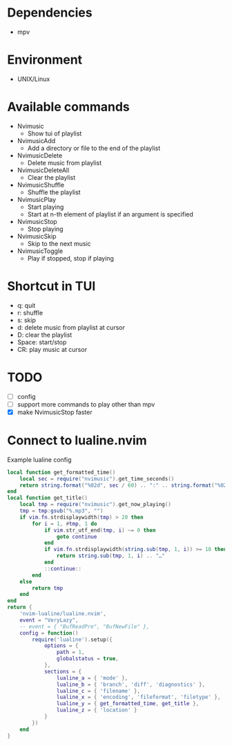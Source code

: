 # Dependencies
- mpv

# Environment
- UNIX/Linux

# Available commands
- Nvimusic
    - Show tui of playlist
- NvimusicAdd
    - Add a directory or file to the end of the playlist
- NvimusicDelete
    - Delete music from playlist
- NvimusicDeleteAll
    - Clear the playlist
- NvimusicShuffle
    - Shuffle the playlist
- NvimusicPlay
    - Start playing
    - Start at n-th element of playlist if an argument is specified
- NvimusicStop
    - Stop playing
- NvimusicSkip
    - Skip to the next music
- NvimusicToggle
    - Play if stopped, stop if playing

# Shortcut in TUI
- q: quit
- r: shuffle
- s: skip
- d: delete music from playlist at cursor
- D: clear the playlist
- Space: start/stop
- CR: play music at cursor

# TODO
- [ ] config
- [ ] support more commands to play other than mpv
- [x] make NvimusicStop faster

# Connect to lualine.nvim
Example lualine config
```lua
local function get_formatted_time()
    local sec = require("nvimusic").get_time_seconds()
    return string.format("%02d", sec / 60) .. ":" .. string.format("%02d", sec % 60)
end
local function get_title()
    local tmp = require("nvimusic").get_now_playing()
    tmp = tmp:gsub("%.mp3", "")
    if vim.fn.strdisplaywidth(tmp) > 20 then
        for i = 1, #tmp, 1 do
            if vim.str_utf_end(tmp, i) ~= 0 then
                goto continue
            end
            if vim.fn.strdisplaywidth(string.sub(tmp, 1, i)) >= 18 then
                return string.sub(tmp, 1, i) .. "…"
            end
            ::continue::
        end
    else
        return tmp
    end
end
return {
    'nvim-lualine/lualine.nvim',
    event = "VeryLazy",
    -- event = { "BufReadPre", "BufNewFile" },
    config = function()
        require('lualine').setup({
            options = {
                path = 1,
                globalstatus = true,
            },
            sections = {
                lualine_a = { 'mode' },
                lualine_b = { 'branch', 'diff', 'diagnostics' },
                lualine_c = { 'filename' },
                lualine_x = { 'encoding', 'fileformat', 'filetype' },
                lualine_y = { get_formatted_time, get_title },
                lualine_z = { 'location' }
            }
        })
    end
}
```
